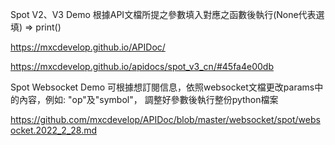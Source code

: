 Spot V2、V3 Demo 根據API文檔所提之參數填入對應之函數後執行(None代表選填) => print()

https://mxcdevelop.github.io/APIDoc/

https://mxcdevelop.github.io/apidocs/spot_v3_cn/#45fa4e00db

Spot Websocket Demo 可根據想訂閱信息，依照websocket文檔更改params中的內容，例如: "op"及"symbol"，
調整好參數後執行整份python檔案

https://github.com/mxcdevelop/APIDoc/blob/master/websocket/spot/websocket.2022_2_28.md
